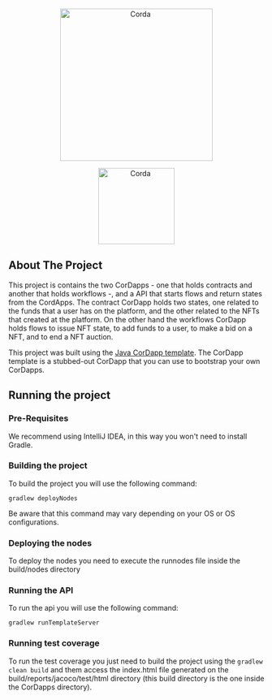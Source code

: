 <br />
<p align="center">
  <img src="https://bestbid.dev.pod-expand.becomeholonic.com/bestbid-logo.dd58f27.svg" alt="Corda" width="300">
</p>
<p align="center">
  <img src="https://www.corda.net/wp-content/uploads/2016/11/fg005_corda_b.png" alt="Corda" width="150">
</p>


## About The Project

This project is contains the two CorDapps - one that holds contracts and another that holds workflows -, and a API
that starts flows and return states from the CordApps. The contract CorDapp holds two states, one related to the
funds that a user has on the platform, and the other related to the NFTs that created at the platform. On the other 
hand the workflows CorDapp holds flows to issue NFT state, to add funds to a user, to make a bid on a NFT, and to
end a NFT auction.

This project was built using the [Java CorDapp template](https://github.com/corda/cordapp-template-java/). The CorDapp 
template is a stubbed-out CorDapp that you can use to bootstrap your own CorDapps.

## Running the project

### Pre-Requisites

We recommend using IntelliJ IDEA, in this way you won't need to install Gradle.

### Building the project

To build the project you will use the following command:

`gradlew deployNodes`

Be aware that this command may vary depending on your OS or OS configurations.

### Deploying the nodes

To deploy the nodes you need to execute the runnodes file inside the build/nodes directory

### Running the API

To run the api you will use the following command:

`gradlew runTemplateServer`

### Running test coverage

To run the test coverage you just need to build the project using the `gradlew clean build`
and them access the index.html file generated on the build/reports/jacoco/test/html directory
(this build directory is the one inside the CorDapps directory).

